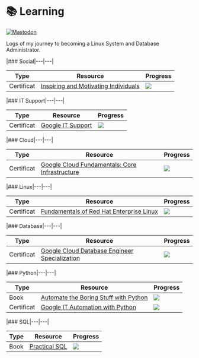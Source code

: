 # 📚 Learning
[![Mastodon](https://img.shields.io/static/v1?label=Mastodon&message=@gtronix&color=595aff&logo=mastodon)](https://defcon.social/@gtronix)

Logs of my journey to becoming a Linux System and Database Administrator.

|### Social|---|---|

|Type|Resource|Progress|
|---|---|---|
|Certificat| [Inspiring and Motivating Individuals](https://coursera.org/share/00173d42810cc6ca8fdc4bdce49bcfbf)|![](https://geps.dev/progress/100)|


|### IT Support|---|---|

|Type|Resource|Progress|
|---|---|---|
|Certificat| [Google IT Support](https://coursera.org/share/e1b74687113f59843da91a554bfbd726)|![](https://geps.dev/progress/100)|

|### Cloud|---|---|

|Type|Resource|Progress|
|---|---|---|
|Certificat| [Google Cloud Fundamentals: Core Infrastructure](https://coursera.org/share/f6a88e9eb5aaa1d05403882f0b66778c)|![](https://geps.dev/progress/100)|

|### Linux|---|---|

|Type|Resource|Progress|
|---|---|---|
|Certificat| [Fundamentals of Red Hat Enterprise Linux](https://coursera.org/share/7973115628d49726d010cb50031489f1)|![](https://geps.dev/progress/100)|

|### Database|---|---|

|Type|Resource|Progress|
|---|---|---|
|Certificat| [Google Cloud Database Engineer Specialization](https://www.coursera.org/specializations/google-cloud-database-engineer)|![](https://geps.dev/progress/95)|


|### Python|---|---|

|Type|Resource|Progress|
|---|---|---|
|Book| [Automate the Boring Stuff with Python](https://nostarch.com/automatestuff2)|![](https://geps.dev/progress/25)|
|Certificat| [Google IT Automation with Python](https://www.coursera.org/professional-certificates/google-it-automation)|![](https://geps.dev/progress/0)|

|### SQL|---|---|

|Type|Resource|Progress|
|---|---|---|
|Book| [Practical SQL](https://nostarch.com/practical-sql-2nd-edition)|![](https://geps.dev/progress/15)|
